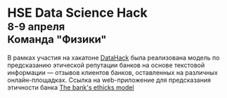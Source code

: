  HSE Data Science Hack </br> <sub> 8-9 апреля </sub> </br> <sub> Команда "Физики" </sub>
========================

 

В рамках участия на хакатоне [DataHack](https://cs.hse.ru/datahack/) была реализована модель по предсказанию этической репутации банков на основе текстовой
информации — отзывов клиентов банков, оставленных на различных онлайн-площадках.
Ссылка на web-приложение для предсказания этичности банка [The bank's ethicks model](https://matienkodmitry-data-science-hack-web-si56d7.streamlit.app)

